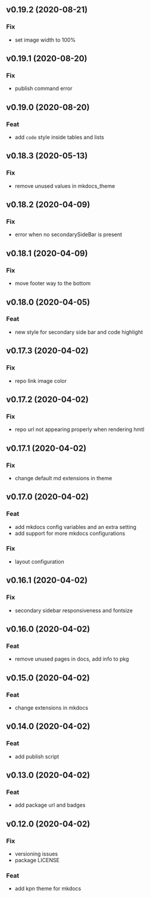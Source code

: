 ## v0.19.2 (2020-08-21)

### Fix

- set image width to 100%

## v0.19.1 (2020-08-20)

### Fix

- publish command error

## v0.19.0 (2020-08-20)

### Feat

- add `code` style inside tables and lists

## v0.18.3 (2020-05-13)

### Fix

- remove unused values in mkdocs_theme

## v0.18.2 (2020-04-09)

### Fix

- error when no secondarySideBar is present

## v0.18.1 (2020-04-09)

### Fix

- move footer way to the bottom

## v0.18.0 (2020-04-05)

### Feat

- new style for secondary side bar and code highlight

## v0.17.3 (2020-04-02)

### Fix

- repo link image color

## v0.17.2 (2020-04-02)

### Fix

- repo url not appearing properly when rendering hmtl

## v0.17.1 (2020-04-02)

### Fix

- change default md extensions in theme

## v0.17.0 (2020-04-02)

### Feat

- add mkdocs config variables and an extra setting
- add support for more mkdocs configurations

### Fix

- layout configuration

## v0.16.1 (2020-04-02)

### Fix

- secondary sidebar responsiveness and fontsize

## v0.16.0 (2020-04-02)

### Feat

- remove unused pages in docs, add info to pkg

## v0.15.0 (2020-04-02)

### Feat

- change extensions in mkdocs

## v0.14.0 (2020-04-02)

### Feat

- add publish script

## v0.13.0 (2020-04-02)

### Feat

- add package url and badges

## v0.12.0 (2020-04-02)

### Fix

- versioning issues
- package LICENSE

### Feat

- add kpn theme for mkdocs
